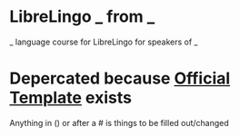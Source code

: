 # LibreLingo _ from _
_ language course for LibreLingo for speakers of _

# Depercated because [Official Template](https://github.com/LibreLingo/course-template) exists

Anything in () or after a # is things to be filled out/changed
